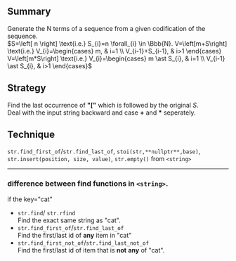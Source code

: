 ## Summary    
Generate the N terms of a sequence from a given codification of the sequence.  
$S=\left[ n \right] \text{i.e.} S_{i}=n  \forall_{i} \in  \Bbb{N}.  
V=\left[m+S\right] \text{i.e.} V_{i}=\begin{cases} m, & i=1 \\ V_{i-1}+S_{i-1}, & i>1 \end{cases}   
V=\left[m*S\right] \text{i.e.} V_{i}=\begin{cases} m \ast S_{i}, & i=1 \\ V_{i-1} \ast S_{i}, & i>1 \end{cases}$     

## Strategy    
Find the last occurrence of **"["** which is followed by the original $S$.  
Deal with the input string backward and case **+** and **$\ast$** seperately.  

## Technique    
`str.find_first_of`/`str.find_last_of`, `stoi(str,**nullptr**,base)`, `str.insert(position, size, value)`, `str.empty()` from `<string>`   

---  

### difference between **find** functions in `<string>`.    
if the key="cat"  
- `str.find`/ `str.rfind`    
Find the exact same string as "cat".  
- `str.find_first_of`/`str.find_last_of`  
Find the first/last id of **any** item in "cat"  
- `str.find_first_not_of`/`str.find_last_not_of`  
Find the first/last id of item that is **not** **any** of "cat".  
